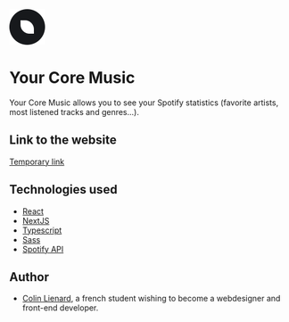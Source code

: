 <div align="justify">
  <img src="public/images/svg/logo.svg"/>
</div>

# Your Core Music

Your Core Music allows you to see your Spotify statistics (favorite artists, most listened tracks and genres...).

## Link to the website

[Temporary link](https://spotify-stats-8e54odofl-colinlienard.vercel.app/fr)

## Technologies used

- [React](https://fr.reactjs.org/)
- [NextJS](https://nextjs.org/)
- [Typescript](https://www.typescriptlang.org/)
- [Sass](https://sass-lang.com/)
- [Spotify API](https://developer.spotify.com/)

## Author

- [Colin Lienard](https://colin-lienard.fr/), a french student wishing to become a webdesigner and front-end developer.
